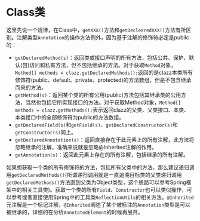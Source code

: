 # Class类

这里先说一个规律，在Class中，`getXXX()`方法和`getDeclearedXXX()`方法有所区别。注解类型`Annotation`的操作方法例外，因为基于注解的修饰符必定是public的：

* `getDeclaredMethod(s)`：返回类或接口声明的所有方法，包括公共、保护、默认\(包\)访问和私有方法，但不包括继承的方法。对于获取`Method`对象，`Method[] methods = clazz.getDeclaredMethods();`返回的是clazz本类所有修饰符\(public、default、private、protected\)的方法数组，但是不包含继承而来的方法。
* `getMethod(s)`：返回某个类的所有公用\(public\)方法包括其继承类的公用方法，当然也包括它所实现接口的方法。对于获取Method对象，`Method[] methods = clazz.getMethods();`表示返回clazz的父类、父类接口、本类、本类接口中的全部修饰符为public的方法数组。
* `getDeclaredField(s)`和`getField(s)`、`getDeclaredConstructor(s)`和`getConstructor(s)`同上。
* `getDeclaredAnnotation(s)`：返回直接存在于此元素上的所有注解，此方法将忽略继承的注解，准确来说就是忽略@Inherited注解的作用。
* `getAnnotation(s)`：返回此元素上存在的所有注解，包括继承的所有注解。

如果想获取一个类的所有修饰符的方法，包括所有父类中的方法，那么建议递归调用`getDeclaredMethods()`\(所谓递归调用就是一直追溯目标类的父类递归调用`getDeclaredMethods()`方法直到父类为Object类型，这个思路可以参考Spring框架中的相关工具类\)。获取一个类的所有`Field`、`Constructor`也可以类似操作，可以参考或者直接使用Spring中的工具类`ReflectionUtils`的相关方法。`@Inherited`元注解是一个标记注解，`@Inherited`阐述了某个被标注的`Annotation`类型是可以被继承的，详细的在分析`AnnotatedElement`的时候再展开。



